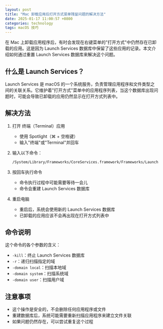 ```yaml
---
layout: post
title: "Mac 卸载应用后打开方式菜单残留问题的解决方法"
date: 2025-01-17 11:00:57 +0800
categories: technology
tags: macOS 技巧
---
```


在 Mac 上卸载应用程序后，有时会发现在右键菜单的"打开方式"中仍然存在已卸载的应用。这是因为 Launch Services 数据库中保留了这些应用的记录。本文介绍如何通过重置 Launch Services 数据库来解决这个问题。

## 什么是 Launch Services？

Launch Services 是 macOS 的一个系统服务，负责管理应用程序和文件类型之间的关联关系。它维护着"打开方式"菜单中的应用程序列表，当这个数据库出现问题时，可能会导致已卸载的应用仍然显示在打开方式列表中。

## 解决方法

1. 打开 终端（Terminal）应用
   - 使用 Spotlight（⌘ + 空格键）
   - 输入"终端"或"Terminal"并回车

2. 输入以下命令：

   ```bash
   /System/Library/Frameworks/CoreServices.framework/Frameworks/LaunchServices.framework/Support/lsregister -kill -r -domain local -domain system -domain user
   ```

3. 按回车执行命令
   - 命令执行过程中可能需要等待一会儿
   - 命令会重建 Launch Services 数据库

4. 重启电脑
   - 重启后，系统会使用新的 Launch Services 数据库
   - 已卸载的应用应该不会再出现在打开方式列表中

## 命令说明

这个命令的各个参数的含义：

- `-kill`：终止 Launch Services 数据库
- `-r`：递归扫描指定的域
- `-domain local`：扫描本地域
- `-domain system`：扫描系统域
- `-domain user`：扫描用户域

## 注意事项

- 这个操作是安全的，不会删除任何应用程序或文件
- 重建数据库后，系统可能需要重新扫描应用程序来建立文件关联
- 如果问题仍然存在，可以尝试重复这个过程
